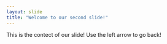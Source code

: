 ```yaml
---
layout: slide
title: "Welcome to our second slide!"
---
```

This is the contect of our slide!
Use the left arrow to go back!
